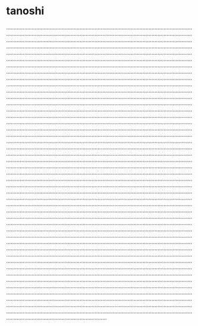 # tanoshi
...........................................................................................................................................................................................................................................................................................................................................................................................................................................................................................................................................................................................................................................................................................................................................................................................................................................................................................................................................................................................................................................................................................................................................................................................................................................................................................................................................................................................................................................................................................................................................................................................................................................................................................................................................................................................................................................................................................................................................................................................................................................................................................................................................................................................................................................................................................................................................................................................................................................................................................................................................................................................................................................................................................................................................................................................................................................................................................................................................................................................................................................................................................................................................................................................................................................................................................................................................................................................................................................................................................................................................................................................................................................................................................................................................................................................................................................................................................................................................................................................................................................................................................................................................................................................................................................................................................................................................................................................................................................................................................................................................................................................................................................................................................................................................................................................................................................................................................................................................................................................................................................................................................................................................................................................................................................................................................................................................................................................................................................................................................................................................................................................................................................................................................................................................................................................................................................................................................................................................................................................................